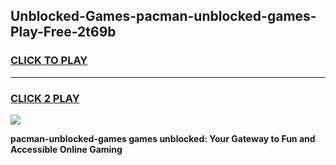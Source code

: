 
## Unblocked-Games-pacman-unblocked-games-Play-Free-2t69b
<h3>
<a href="https://premium76.site?title=pacman-unblocked-games&ref=22A">CLICK TO PLAY</a></h3>
<hr>

<h3>
<a href="https://premium76.site?title=pacman-unblocked-games&ref=22A">CLICK 2 PLAY</a>
  
</h3>

<a href="https://premium76.site?title=pacman-unblocked-games&ref=22A"><img src="https://clearcache.store/games.png"></a>


**pacman-unblocked-games games unblocked: Your Gateway to Fun and Accessible Online Gaming**
